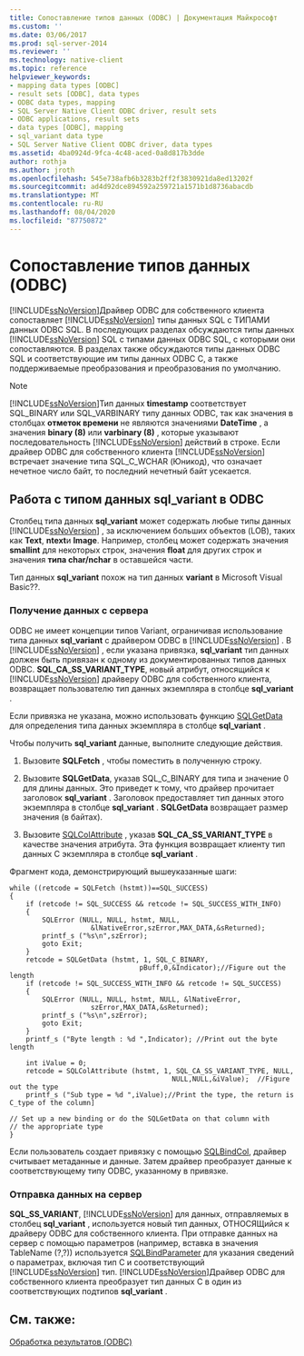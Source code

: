 ```yaml
---
title: Сопоставление типов данных (ODBC) | Документация Майкрософт
ms.custom: ''
ms.date: 03/06/2017
ms.prod: sql-server-2014
ms.reviewer: ''
ms.technology: native-client
ms.topic: reference
helpviewer_keywords:
- mapping data types [ODBC]
- result sets [ODBC], data types
- ODBC data types, mapping
- SQL Server Native Client ODBC driver, result sets
- ODBC applications, result sets
- data types [ODBC], mapping
- sql_variant data type
- SQL Server Native Client ODBC driver, data types
ms.assetid: 4ba0924d-9fca-4c48-aced-0a8d817b3dde
author: rothja
ms.author: jroth
ms.openlocfilehash: 545e738afb6b3283b2ff2f3830921da8ed13202f
ms.sourcegitcommit: ad4d92dce894592a259721a1571b1d8736abacdb
ms.translationtype: MT
ms.contentlocale: ru-RU
ms.lasthandoff: 08/04/2020
ms.locfileid: "87750872"
---
```

# <a name="mapping-data-types-odbc"></a>Сопоставление типов данных (ODBC)
  [!INCLUDE[ssNoVersion](../../includes/ssnoversion-md.md)]Драйвер ODBC для собственного клиента сопоставляет [!INCLUDE[ssNoVersion](../../includes/ssnoversion-md.md)] типы данных SQL с ТИПАМИ данных ODBC SQL. В последующих разделах обсуждаются типы данных [!INCLUDE[ssNoVersion](../../includes/ssnoversion-md.md)] SQL с типами данных ODBC SQL, с которыми они сопоставляются. В разделах также обсуждаются типы данных ODBC SQL и соответствующие им типы данных ODBC C, а также поддерживаемые преобразования и преобразования по умолчанию.  
  
> [!NOTE]  
>  [!INCLUDE[ssNoVersion](../../includes/ssnoversion-md.md)]Тип данных **timestamp** соответствует SQL_BINARY или SQL_VARBINARY типу данных ODBC, так как значения в столбцах **отметок времени** не являются значениями **DateTime** , а значения **binary (8)** или **varbinary (8)** , которые указывают последовательность [!INCLUDE[ssNoVersion](../../includes/ssnoversion-md.md)] действий в строке. Если драйвер ODBC для собственного клиента [!INCLUDE[ssNoVersion](../../includes/ssnoversion-md.md)] встречает значение типа SQL_C_WCHAR (Юникод), что означает нечетное число байт, то последний нечетный байт усекается.  
  
## <a name="dealing-with-sql_variant-data-type-in-odbc"></a>Работа с типом данных sql_variant в ODBC  
 Столбец типа данных **sql_variant** может содержать любые типы данных [!INCLUDE[ssNoVersion](../../includes/ssnoversion-md.md)] , за исключением больших объектов (LOB), таких как **Text**, **ntext**и **Image**. Например, столбец может содержать значения **smallint** для некоторых строк, значения **float** для других строк и значения **типа char/nchar** в оставшейся части.  
  
 Тип данных **sql_variant** похож на тип данных **variant** в Microsoft Visual Basic??.  
  
### <a name="retrieving-data-from-the-server"></a>Получение данных с сервера  
 ODBC не имеет концепции типов Variant, ограничивая использование типа данных **sql_variant** с драйвером ODBC в [!INCLUDE[ssNoVersion](../../includes/ssnoversion-md.md)] . В [!INCLUDE[ssNoVersion](../../includes/ssnoversion-md.md)] , если указана привязка, **sql_variant** тип данных должен быть привязан к одному из документированных типов данных ODBC. **SQL_CA_SS_VARIANT_TYPE**, новый атрибут, относящийся к [!INCLUDE[ssNoVersion](../../includes/ssnoversion-md.md)] драйверу ODBC для собственного клиента, возвращает пользователю тип данных экземпляра в столбце **sql_variant** .  
  
 Если привязка не указана, можно использовать функцию [SQLGetData](../native-client-odbc-api/sqlgetdata.md) для определения типа данных экземпляра в столбце **sql_variant** .  
  
 Чтобы получить **sql_variant** данные, выполните следующие действия.  
  
1.  Вызовите **SQLFetch** , чтобы поместить в полученную строку.  
  
2.  Вызовите **SQLGetData**, указав SQL_C_BINARY для типа и значение 0 для длины данных. Это приведет к тому, что драйвер прочитает заголовок **sql_variant** . Заголовок предоставляет тип данных этого экземпляра в столбце **sql_variant** . **SQLGetData** возвращает размер значения (в байтах).  
  
3.  Вызовите [SQLColAttribute](../native-client-odbc-api/sqlcolattribute.md) , указав **SQL_CA_SS_VARIANT_TYPE** в качестве значения атрибута. Эта функция возвращает клиенту тип данных C экземпляра в столбце **sql_variant** .  
  
 Фрагмент кода, демонстрирующий вышеуказанные шаги:  
  
```  
while ((retcode = SQLFetch (hstmt))==SQL_SUCCESS)  
{  
    if (retcode != SQL_SUCCESS && retcode != SQL_SUCCESS_WITH_INFO)  
    {  
        SQLError (NULL, NULL, hstmt, NULL,   
                    &lNativeError,szError,MAX_DATA,&sReturned);  
        printf_s ("%s\n",szError);  
        goto Exit;  
    }  
    retcode = SQLGetData (hstmt, 1, SQL_C_BINARY,   
                                pBuff,0,&Indicator);//Figure out the length  
    if (retcode != SQL_SUCCESS_WITH_INFO && retcode != SQL_SUCCESS)  
    {  
        SQLError (NULL, NULL, hstmt, NULL, &lNativeError,   
                    szError,MAX_DATA,&sReturned);  
        printf_s ("%s\n",szError);  
        goto Exit;  
    }  
    printf_s ("Byte length : %d ",Indicator); //Print out the byte length  
  
    int iValue = 0;  
    retcode = SQLColAttribute (hstmt, 1, SQL_CA_SS_VARIANT_TYPE, NULL,   
                                        NULL,NULL,&iValue);  //Figure out the type  
    printf_s ("Sub type = %d ",iValue);//Print the type, the return is C_type of the column]  
  
// Set up a new binding or do the SQLGetData on that column with   
// the appropriate type  
}  
```  
  
 Если пользователь создает привязку с помощью [SQLBindCol](../native-client-odbc-api/sqlbindcol.md), драйвер считывает метаданные и данные. Затем драйвер преобразует данные к соответствующему типу ODBC, указанному в привязке.  
  
### <a name="sending-data-to-the-server"></a>Отправка данных на сервер  
 **SQL_SS_VARIANT**, [!INCLUDE[ssNoVersion](../../includes/ssnoversion-md.md)] для данных, отправляемых в столбец **sql_variant** , используется новый тип данных, ОТНОСЯЩийся к драйверу ODBC для собственного клиента. При отправке данных на сервер с помощью параметров (например, вставка в значения TableName (?,?)) используется [SQLBindParameter](../native-client-odbc-api/sqlbindparameter.md) для указания сведений о параметрах, включая тип C и соответствующий [!INCLUDE[ssNoVersion](../../includes/ssnoversion-md.md)] тип. [!INCLUDE[ssNoVersion](../../includes/ssnoversion-md.md)]Драйвер ODBC для собственного клиента преобразует тип данных C в один из соответствующих подтипов **sql_variant** .  
  
## <a name="see-also"></a>См. также:  
 [Обработка результатов &#40;ODBC&#41;](processing-results-odbc.md)  
  
  
